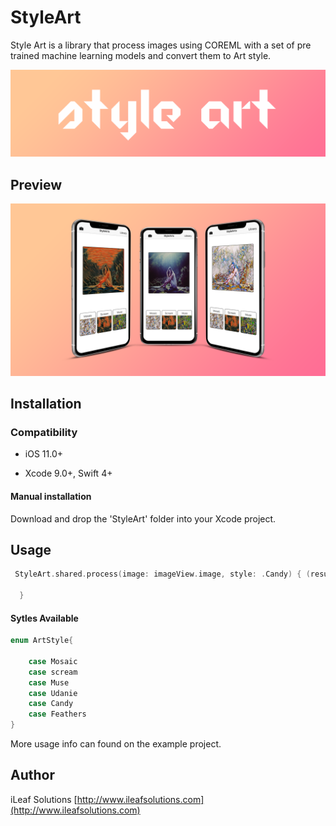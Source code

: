 # StyleArt
Style Art is a library that process images using COREML with a set of pre trained machine learning models and convert them to Art style.

<img src="./Asset/art.png?raw=true">

## Preview
<img src="./Asset/preview.png?raw=true">

## Installation

### Compatibility

-  iOS 11.0+ 

- Xcode 9.0+, Swift 4+

#### Manual installation
Download and drop the 'StyleArt' folder into your Xcode project. 

## Usage

```swift
 StyleArt.shared.process(image: imageView.image, style: .Candy) { (result) in
            
  }
```
#### Sytles Available
```swift
enum ArtStyle{
    
    case Mosaic
    case scream
    case Muse
    case Udanie
    case Candy
    case Feathers
}
```
More usage info can found on the example project.

## Author
iLeaf Solutions
 [http://www.ileafsolutions.com](http://www.ileafsolutions.com)
